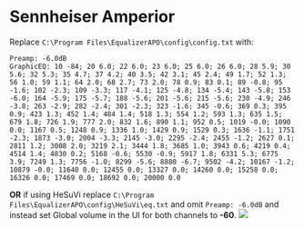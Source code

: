 # Sennheiser Amperior
Replace `C:\Program Files\EqualizerAPO\config\config.txt` with:
```
Preamp: -6.0dB
GraphicEQ: 10 -84; 20 6.0; 22 6.0; 23 6.0; 25 6.0; 26 6.0; 28 5.9; 30 5.6; 32 5.3; 35 4.7; 37 4.2; 40 3.5; 42 3.1; 45 2.4; 49 1.7; 52 1.3; 56 1.0; 59 1.1; 64 2.0; 68 2.7; 73 2.0; 78 0.9; 83 0.1; 89 -0.8; 95 -1.6; 102 -2.3; 109 -3.3; 117 -4.1; 125 -4.8; 134 -5.4; 143 -5.8; 153 -6.0; 164 -5.9; 175 -5.7; 188 -5.6; 201 -5.6; 215 -5.6; 230 -4.9; 246 -3.8; 263 -2.9; 282 -2.4; 301 -2.3; 323 -1.6; 345 -0.6; 369 0.3; 395 0.9; 423 1.3; 452 1.4; 484 1.4; 518 1.3; 554 1.2; 593 1.3; 635 1.5; 679 1.8; 726 1.9; 777 2.0; 832 1.6; 890 1.1; 952 0.5; 1019 -0.0; 1090 0.0; 1167 0.5; 1248 0.9; 1336 1.0; 1429 0.9; 1529 0.3; 1636 -1.1; 1751 -2.3; 1873 -3.0; 2004 -3.3; 2145 -3.0; 2295 -2.4; 2455 -1.2; 2627 0.1; 2811 1.2; 3008 2.0; 3219 2.1; 3444 1.8; 3685 1.0; 3943 0.6; 4219 0.4; 4514 1.4; 4830 0.2; 5168 -0.6; 5530 -0.9; 5917 1.8; 6331 5.3; 6775 3.9; 7249 1.3; 7756 -1.0; 8299 -5.6; 8880 -6.7; 9502 -4.2; 10167 -1.2; 10879 -0.0; 11640 0.0; 12455 0.0; 13327 0.0; 14260 0.0; 15258 0.0; 16326 0.0; 17469 0.0; 18692 0.0; 20000 0.0
```
**OR** if using HeSuVi replace `C:\Program Files\EqualizerAPO\config\HeSuVi\eq.txt` and omit `Preamp: -6.0dB` and instead set Global volume in the UI for both channels to **-60**.
![](https://raw.githubusercontent.com/jaakkopasanen/AutoEq/master/results/Sonoma%20Model%20One/headphoncecom/onear/Sennheiser%20Amperior/Sennheiser%20Amperior.png)